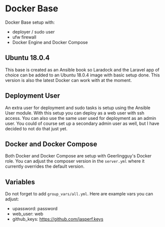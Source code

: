 # Docker Base

Docker Base setup with: 
- deployer / sudo user
- ufw firewall
- Docker Engine and Docker Compose

## Ubuntu 18.0.4
This base is created as an Ansible book so Laradock and the Laravel app of choice can be added to an Ubuntu 18.0.4 image with basic setup done. This version is also the latest Docker can work with at the moment.

## Deployment User
An extra user for deployment and sudo tasks is setup using the Ansible User module. With this setup you can deploy as a web user with ssh access. You can also use the same user used for deployment as an admin user. You could of course set up a secondary admin user as well, but I have decided to not do that just yet.

## Docker and Docker Compose

Both Docker and Docker Compose are setup with Geerlingguy's Docker role. You can adjust the composer version in the `server.yml` where it currently overrides the default version.

## Variables

Do not forget to add `group_vars/all.yml`. Here are example vars you can adjust:
- upassword: password
- web_user: web
- github_keys: https://github.com/jasperf.keys

